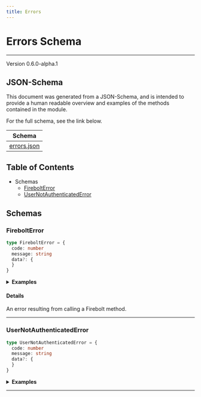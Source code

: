 ```yaml
---
title: Errors
---
```

# Errors Schema
---
Version 0.6.0-alpha.1


## JSON-Schema
This document was generated from a JSON-Schema, and is intended to provide a human readable overview and examples of the methods contained in the module.

For the full schema, see the link below.

| Schema |
|--------|
| [errors.json](https://github.com/rdkcentral/firebolt-openrpc/blob/feature/badger-parity/src/schemas/errors.json) |

## Table of Contents
 
 - Schemas
    - [FireboltError](#firebolterror)
    - [UserNotAuthenticatedError](#usernotauthenticatederror)

## Schemas

### FireboltError

```typescript
type FireboltError = {
  code: number
  message: string
  data?: {
  }
}
```




<details>
  <summary><b>Examples</b></summary>

```json
{
  "code": -32601,
  "message": "Method not found"
}
```

</details>

#### Details

An error resulting from calling a Firebolt method.

---

### UserNotAuthenticatedError

```typescript
type UserNotAuthenticatedError = {
  code: number
  message: string
  data?: {
  }
}
```




<details>
  <summary><b>Examples</b></summary>

```json
{
  "code": 401,
  "message": "User is not authenticated."
}
```

</details>

---


